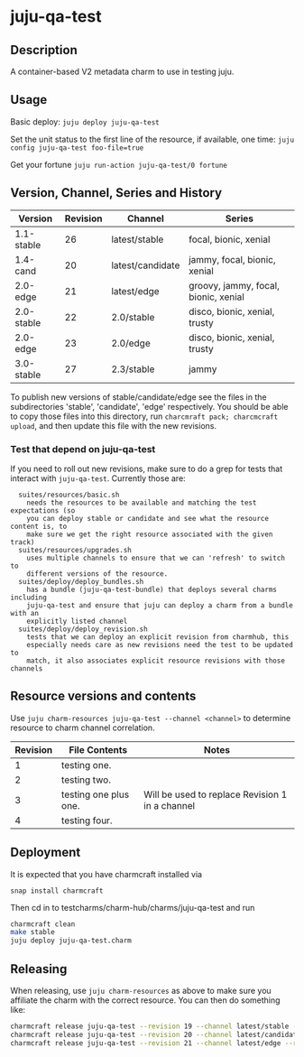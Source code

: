 # juju-qa-test

## Description

A container-based V2 metadata charm to use in testing juju.

## Usage

Basic deploy:
`juju deploy juju-qa-test`

Set the unit status to the first line of the resource, if available, one time:
`juju config juju-qa-test foo-file=true`

Get your fortune
`juju run-action juju-qa-test/0 fortune`


## Version, Channel, Series and History
| Version    | Revision | Channel          | Series                               |
| ---------- | -------- | ---------------- | ------------------------------------ |
| 1.1-stable | 26       | latest/stable    | focal, bionic, xenial                |
| 1.4-cand   | 20       | latest/candidate | jammy, focal, bionic, xenial         |
| 2.0-edge   | 21       | latest/edge      | groovy, jammy, focal, bionic, xenial |
| 2.0-stable | 22       | 2.0/stable       | disco, bionic, xenial, trusty        |
| 2.0-edge   | 23       | 2.0/edge         | disco, bionic, xenial, trusty        |
| 3.0-stable | 27       | 2.3/stable       | jammy                                |

To publish new versions of stable/candidate/edge see the files in the
subdirectories 'stable', 'candidate', 'edge' respectively. You should be able
to copy those files into this directory, run `charcmraft pack; charcmcraft upload`,
and then update this file with the new revisions.

### Test that depend on juju-qa-test

If you need to roll out new revisions, make sure to do a grep for tests that interact with `juju-qa-test`.
Currently those are:

```
  suites/resources/basic.sh
    needs the resources to be available and matching the test expectations (so
    you can deploy stable or candidate and see what the resource content is, to
    make sure we get the right resource associated with the given track)
  suites/resources/upgrades.sh
    uses multiple channels to ensure that we can 'refresh' to switch to
    different versions of the resource.
  suites/deploy/deploy_bundles.sh
    has a bundle (juju-qa-test-bundle) that deploys several charms including
    juju-qa-test and ensure that juju can deploy a charm from a bundle with an
    explicitly listed channel
  suites/deploy/deploy_revision.sh
    tests that we can deploy an explicit revision from charmhub, this
    especially needs care as new revisions need the test to be updated to
    match, it also associates explicit resource revisions with those channels
```


## Resource versions and contents

Use `juju charm-resources juju-qa-test --channel <channel>` to determine resource to charm channel correlation.

| Revision | File Contents         | Notes                                           |
| -------- | --------------------- | ----------------------------------------------- |
| 1        | testing one.          |                                                 |
| 2        | testing two.          |                                                 |
| 3        | testing one plus one. | Will be used to replace Revision 1 in a channel |
| 4        | testing four.         |                                                 |


## Deployment

It is expected that you have charmcraft installed via

`snap install charmcraft`

Then cd in to testcharms/charm-hub/charms/juju-qa-test and run

```bash
charmcraft clean
make stable
juju deploy juju-qa-test.charm
```

## Releasing

When releasing, use `juju charm-resources` as above to make sure you affiliate the charm with the correct resource.
You can then do something like:

```bash
charmcraft release juju-qa-test --revision 19 --channel latest/stable --resource foo-file:2
charmcraft release juju-qa-test --revision 20 --channel latest/candidate --resource foo-file:4
charmcraft release juju-qa-test --revision 21 --channel latest/edge --resource foo-file:4
```
